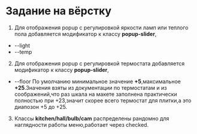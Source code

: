 # Задание на вёрстку

1. Для отображения popup с регулировкой яркости ламп или теплого пола добавляется модификатор к классу **popup-slider**,
*  --light
*  --temp

2. Для отображения popup с регулировкой термостата добавляется модификатор к классу **popup-slider**,
- --floor
По умолчанию минимальное значение  **+5**,максимальное **+25**.Значения взяты из документации по термостатам и из соображений,что раз шкала на макете заполнена практически полностью при +23,значит скорее всего термостат для плитки,а это диапозон +5 до +25.

3. Классы **kitchen/hall/bulb/cam** распределены рандомно для наглядности работы меню,работает через checked.



